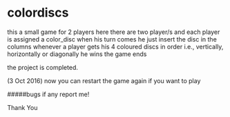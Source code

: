 # colordiscs
this a small game for 2 players
here there are two player/s and each player is assigned a color_disc
when his turn comes he just insert the disc in the columns
whenever a player gets his 4 coloured discs in order i.e., vertically, horizontally or diagonally he wins 
the game ends


the project is completed.

(3 Oct 2016) now you can restart the game again if you want to play


#####bugs if any report me!


Thank You
